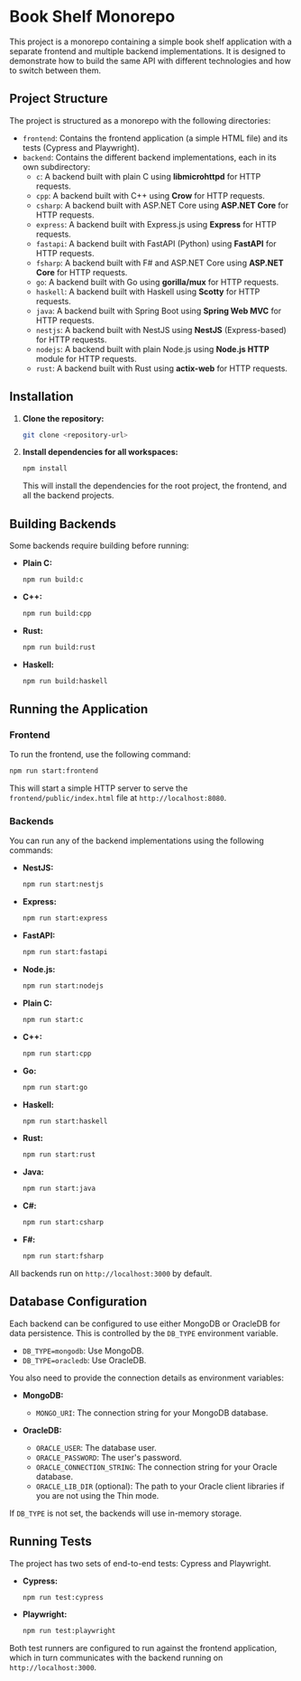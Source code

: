 # Book Shelf Monorepo

This project is a monorepo containing a simple book shelf application with a separate frontend and multiple backend implementations. It is designed to demonstrate how to build the same API with different technologies and how to switch between them.

## Project Structure

The project is structured as a monorepo with the following directories:

- `frontend`: Contains the frontend application (a simple HTML file) and its tests (Cypress and Playwright).
- `backend`: Contains the different backend implementations, each in its own subdirectory:
  - `c`: A backend built with plain C using **libmicrohttpd** for HTTP requests.
  - `cpp`: A backend built with C++ using **Crow** for HTTP requests.
  - `csharp`: A backend built with ASP.NET Core using **ASP.NET Core** for HTTP requests.
  - `express`: A backend built with Express.js using **Express** for HTTP requests.
  - `fastapi`: A backend built with FastAPI (Python) using **FastAPI** for HTTP requests.
  - `fsharp`: A backend built with F# and ASP.NET Core using **ASP.NET Core** for HTTP requests.
  - `go`: A backend built with Go using **gorilla/mux** for HTTP requests.
  - `haskell`: A backend built with Haskell using **Scotty** for HTTP requests.
  - `java`: A backend built with Spring Boot using **Spring Web MVC** for HTTP requests.
  - `nestjs`: A backend built with NestJS using **NestJS** (Express-based) for HTTP requests.
  - `nodejs`: A backend built with plain Node.js using **Node.js HTTP** module for HTTP requests.
  - `rust`: A backend built with Rust using **actix-web** for HTTP requests.

## Installation

1. **Clone the repository:**

   ```bash
   git clone <repository-url>
   ```

2. **Install dependencies for all workspaces:**

   ```bash
   npm install
   ```

   This will install the dependencies for the root project, the frontend, and all the backend projects.

## Building Backends

Some backends require building before running:

- **Plain C:**

  ```bash
  npm run build:c
  ```

- **C++:**

  ```bash
  npm run build:cpp
  ```

- **Rust:**

  ```bash
  npm run build:rust
  ```

- **Haskell:**

  ```bash
  npm run build:haskell
  ```

## Running the Application

### Frontend

To run the frontend, use the following command:

```bash
npm run start:frontend
```

This will start a simple HTTP server to serve the `frontend/public/index.html` file at `http://localhost:8080`.

### Backends

You can run any of the backend implementations using the following commands:

- **NestJS:**

  ```bash
  npm run start:nestjs
  ```

- **Express:**

  ```bash
  npm run start:express
  ```

- **FastAPI:**

  ```bash
  npm run start:fastapi
  ```

- **Node.js:**

  ```bash
  npm run start:nodejs
  ```

- **Plain C:**

  ```bash
  npm run start:c
  ```

- **C++:**

  ```bash
  npm run start:cpp
  ```

- **Go:**

  ```bash
  npm run start:go
  ```

- **Haskell:**

  ```bash
  npm run start:haskell
  ```

- **Rust:**

  ```bash
  npm run start:rust
  ```

- **Java:**

  ```bash
  npm run start:java
  ```

- **C#:**

  ```bash
  npm run start:csharp
  ```

- **F#:**

  ```bash
  npm run start:fsharp
  ```

All backends run on `http://localhost:3000` by default.

## Database Configuration

Each backend can be configured to use either MongoDB or OracleDB for data persistence. This is controlled by the `DB_TYPE` environment variable.

- `DB_TYPE=mongodb`: Use MongoDB.
- `DB_TYPE=oracledb`: Use OracleDB.

You also need to provide the connection details as environment variables:

- **MongoDB:**

  - `MONGO_URI`: The connection string for your MongoDB database.

- **OracleDB:**

  - `ORACLE_USER`: The database user.
  - `ORACLE_PASSWORD`: The user's password.
  - `ORACLE_CONNECTION_STRING`: The connection string for your Oracle database.
  - `ORACLE_LIB_DIR` (optional): The path to your Oracle client libraries if you are not using the Thin mode.

If `DB_TYPE` is not set, the backends will use in-memory storage.

## Running Tests

The project has two sets of end-to-end tests: Cypress and Playwright.

- **Cypress:**

  ```bash
  npm run test:cypress
  ```

- **Playwright:**

  ```bash
  npm run test:playwright
  ```

Both test runners are configured to run against the frontend application, which in turn communicates with the backend running on `http://localhost:3000`.